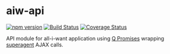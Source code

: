 # aiw-api

[![npm version](https://badge.fury.io/js/aiw-api.svg)](http://badge.fury.io/js/aiw-api)
[![Build Status](https://travis-ci.org/jobsquad/aiw-api.svg?branch=master)](https://travis-ci.org/jobsquad/aiw-api)
[![Coverage Status](https://coveralls.io/repos/jobsquad/aiw-api/badge.svg?branch=master)](https://coveralls.io/r/jobsquad/aiw-api?branch=master)

API module for all-i-want application using [Q Promises](http://documentup.com/kriskowal/q/) wrapping
[superagent](http://visionmedia.github.io/superagent/) AJAX calls.
